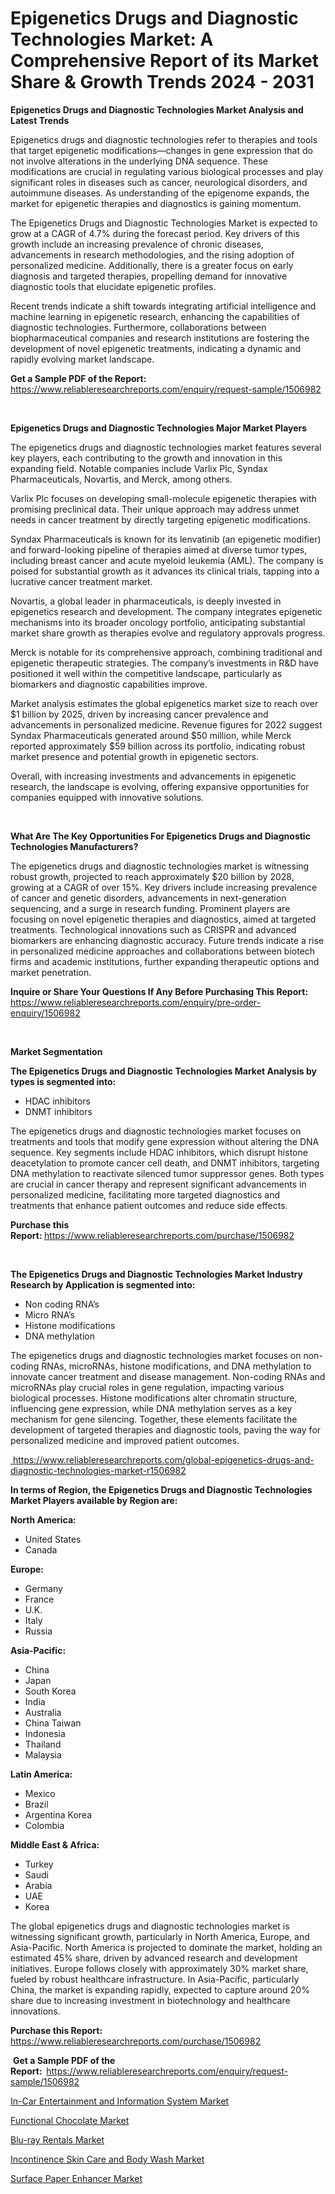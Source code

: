 <p><h1>Epigenetics Drugs and Diagnostic Technologies Market: A Comprehensive Report of its Market Share & Growth Trends 2024 - 2031</h1></p><p><strong>Epigenetics Drugs and Diagnostic Technologies Market Analysis and Latest Trends</strong></p>
<p><p>Epigenetics drugs and diagnostic technologies refer to therapies and tools that target epigenetic modifications—changes in gene expression that do not involve alterations in the underlying DNA sequence. These modifications are crucial in regulating various biological processes and play significant roles in diseases such as cancer, neurological disorders, and autoimmune diseases. As understanding of the epigenome expands, the market for epigenetic therapies and diagnostics is gaining momentum.</p><p>The Epigenetics Drugs and Diagnostic Technologies Market is expected to grow at a CAGR of 4.7% during the forecast period. Key drivers of this growth include an increasing prevalence of chronic diseases, advancements in research methodologies, and the rising adoption of personalized medicine. Additionally, there is a greater focus on early diagnosis and targeted therapies, propelling demand for innovative diagnostic tools that elucidate epigenetic profiles.</p><p>Recent trends indicate a shift towards integrating artificial intelligence and machine learning in epigenetic research, enhancing the capabilities of diagnostic technologies. Furthermore, collaborations between biopharmaceutical companies and research institutions are fostering the development of novel epigenetic treatments, indicating a dynamic and rapidly evolving market landscape.</p></p>
<p><strong>Get a Sample PDF of the Report:&nbsp;</strong> <a href="https://www.reliableresearchreports.com/enquiry/request-sample/1506982?utm_campaign=116&utm_medium=2&utm_source=Github&utm_content=ia&utm_term=07122024&utm_id=epigenetics-drugs-and-diagnostic-technologies">https://www.reliableresearchreports.com/enquiry/request-sample/1506982</a></p>
<p>&nbsp;</p>
<p><strong>Epigenetics Drugs and Diagnostic Technologies Major Market Players</strong></p>
<p><p>The epigenetics drugs and diagnostic technologies market features several key players, each contributing to the growth and innovation in this expanding field. Notable companies include Varlix Plc, Syndax Pharmaceuticals, Novartis, and Merck, among others. </p><p>Varlix Plc focuses on developing small-molecule epigenetic therapies with promising preclinical data. Their unique approach may address unmet needs in cancer treatment by directly targeting epigenetic modifications.</p><p>Syndax Pharmaceuticals is known for its lenvatinib (an epigenetic modifier) and forward-looking pipeline of therapies aimed at diverse tumor types, including breast cancer and acute myeloid leukemia (AML). The company is poised for substantial growth as it advances its clinical trials, tapping into a lucrative cancer treatment market.</p><p>Novartis, a global leader in pharmaceuticals, is deeply invested in epigenetics research and development. The company integrates epigenetic mechanisms into its broader oncology portfolio, anticipating substantial market share growth as therapies evolve and regulatory approvals progress.</p><p>Merck is notable for its comprehensive approach, combining traditional and epigenetic therapeutic strategies. The company’s investments in R&D have positioned it well within the competitive landscape, particularly as biomarkers and diagnostic capabilities improve.</p><p>Market analysis estimates the global epigenetics market size to reach over $1 billion by 2025, driven by increasing cancer prevalence and advancements in personalized medicine. Revenue figures for 2022 suggest Syndax Pharmaceuticals generated around $50 million, while Merck reported approximately $59 billion across its portfolio, indicating robust market presence and potential growth in epigenetic sectors.</p><p>Overall, with increasing investments and advancements in epigenetic research, the landscape is evolving, offering expansive opportunities for companies equipped with innovative solutions.</p></p>
<p>&nbsp;</p>
<p><strong>What Are The Key Opportunities For Epigenetics Drugs and Diagnostic Technologies Manufacturers?</strong></p>
<p><p>The epigenetics drugs and diagnostic technologies market is witnessing robust growth, projected to reach approximately $20 billion by 2028, growing at a CAGR of over 15%. Key drivers include increasing prevalence of cancer and genetic disorders, advancements in next-generation sequencing, and a surge in research funding. Prominent players are focusing on novel epigenetic therapies and diagnostics, aimed at targeted treatments. Technological innovations such as CRISPR and advanced biomarkers are enhancing diagnostic accuracy. Future trends indicate a rise in personalized medicine approaches and collaborations between biotech firms and academic institutions, further expanding therapeutic options and market penetration.</p></p>
<p><strong>Inquire or Share Your Questions If Any Before Purchasing This Report:</strong> <a href="https://www.reliableresearchreports.com/enquiry/pre-order-enquiry/1506982?utm_campaign=116&utm_medium=2&utm_source=Github&utm_content=ia&utm_term=07122024&utm_id=epigenetics-drugs-and-diagnostic-technologies">https://www.reliableresearchreports.com/enquiry/pre-order-enquiry/1506982</a></p>
<p>&nbsp;</p>
<p><strong>Market Segmentation</strong></p>
<p><strong>The Epigenetics Drugs and Diagnostic Technologies Market Analysis by types is segmented into:</strong></p>
<p><ul><li>HDAC inhibitors</li><li>DNMT inhibitors</li></ul></p>
<p><p>The epigenetics drugs and diagnostic technologies market focuses on treatments and tools that modify gene expression without altering the DNA sequence. Key segments include HDAC inhibitors, which disrupt histone deacetylation to promote cancer cell death, and DNMT inhibitors, targeting DNA methylation to reactivate silenced tumor suppressor genes. Both types are crucial in cancer therapy and represent significant advancements in personalized medicine, facilitating more targeted diagnostics and treatments that enhance patient outcomes and reduce side effects.</p></p>
<p><strong>Purchase this Report:&nbsp;</strong><a href="https://www.reliableresearchreports.com/purchase/1506982?utm_campaign=116&utm_medium=2&utm_source=Github&utm_content=ia&utm_term=07122024&utm_id=epigenetics-drugs-and-diagnostic-technologies">https://www.reliableresearchreports.com/purchase/1506982</a></p>
<p>&nbsp;</p>
<p><strong>The Epigenetics Drugs and Diagnostic Technologies Market Industry Research by Application is segmented into:</strong></p>
<p><ul><li>Non coding RNA’s</li><li>Micro RNA’s</li><li>Histone modifications</li><li>DNA methylation</li></ul></p>
<p><p>The epigenetics drugs and diagnostic technologies market focuses on non-coding RNAs, microRNAs, histone modifications, and DNA methylation to innovate cancer treatment and disease management. Non-coding RNAs and microRNAs play crucial roles in gene regulation, impacting various biological processes. Histone modifications alter chromatin structure, influencing gene expression, while DNA methylation serves as a key mechanism for gene silencing. Together, these elements facilitate the development of targeted therapies and diagnostic tools, paving the way for personalized medicine and improved patient outcomes.</p></p>
<p><a href="https://www.reliableresearchreports.com/global-epigenetics-drugs-and-diagnostic-technologies-market-r1506982?utm_campaign=116&utm_medium=2&utm_source=Github&utm_content=ia&utm_term=07122024&utm_id=epigenetics-drugs-and-diagnostic-technologies">&nbsp;https://www.reliableresearchreports.com/global-epigenetics-drugs-and-diagnostic-technologies-market-r1506982</a></p>
<p><strong>In terms of Region, the Epigenetics Drugs and Diagnostic Technologies Market Players available by Region are:</strong></p>
<p>
    <p> <strong> North America: </strong>
        <ul>
            <li>United States</li>
            <li>Canada</li>
        </ul>
        </p> 
    <p> <strong> Europe: </strong>
        <ul>
            <li>Germany</li>
            <li>France</li>
            <li>U.K.</li>
            <li>Italy</li>
            <li>Russia</li>
        </ul>
        </p> 
    <p> <strong> Asia-Pacific: </strong>
        <ul>
            <li>China</li>
            <li>Japan</li>
            <li>South Korea</li>
            <li>India</li>
            <li>Australia</li>
            <li>China Taiwan</li>
            <li>Indonesia</li>
            <li>Thailand</li>
            <li>Malaysia</li>
        </ul>
        </p> 
    <p> <strong> Latin America: </strong>
        <ul>
            <li>Mexico</li>
            <li>Brazil</li>
            <li>Argentina Korea</li>
            <li>Colombia</li>
        </ul>
        </p> 
    <p> <strong> Middle East & Africa: </strong>
        <ul>
            <li>Turkey</li>
            <li>Saudi</li>
            <li>Arabia</li>
            <li>UAE</li>
            <li>Korea</li>
        </ul>
    </p>
    </p>
<p><p>The global epigenetics drugs and diagnostic technologies market is witnessing significant growth, particularly in North America, Europe, and Asia-Pacific. North America is projected to dominate the market, holding an estimated 45% share, driven by advanced research and development initiatives. Europe follows closely with approximately 30% market share, fueled by robust healthcare infrastructure. In Asia-Pacific, particularly China, the market is expanding rapidly, expected to capture around 20% share due to increasing investment in biotechnology and healthcare innovations.</p></p>
<p><strong>Purchase this Report: </strong><a href="https://www.reliableresearchreports.com/purchase/1506982?utm_campaign=116&utm_medium=2&utm_source=Github&utm_content=ia&utm_term=07122024&utm_id=epigenetics-drugs-and-diagnostic-technologies">https://www.reliableresearchreports.com/purchase/1506982</a></p>
<p>&nbsp;<strong>Get a Sample PDF of the Report:&nbsp;&nbsp;</strong><a href="https://www.reliableresearchreports.com/enquiry/request-sample/1506982?utm_campaign=116&utm_medium=2&utm_source=Github&utm_content=ia&utm_term=07122024&utm_id=epigenetics-drugs-and-diagnostic-technologies">https://www.reliableresearchreports.com/enquiry/request-sample/1506982</a></p>
<p><strong></strong></p>
<p><p><a href="https://github.com/flnordan65e0/Market-Research-Report-List-1/blob/main/in-car-entertainment-and-information-system-market.md?utm_campaign=116&utm_medium=2&utm_source=Github&utm_content=ia&utm_term=07122024&utm_id=epigenetics-drugs-and-diagnostic-technologies">In-Car Entertainment and Information System Market</a></p><p><a href="https://issuu.com/reportprime-2/docs/functional-chocolate-market-size-2030.pptx?utm_campaign=116&utm_medium=2&utm_source=Github&utm_content=ia&utm_term=07122024&utm_id=epigenetics-drugs-and-diagnostic-technologies">Functional Chocolate Market</a></p><p><a href="https://www.linkedin.com/pulse/h-cagr-138-from-2024-2031-petal-research-3zyuf?utm_campaign=116&utm_medium=2&utm_source=Github&utm_content=ia&utm_term=07122024&utm_id=epigenetics-drugs-and-diagnostic-technologies">Blu-ray Rentals Market</a></p><p><a href="https://github.com/rodinayygacklezi/Market-Research-Report-List-1/blob/main/incontinence-skin-care-and-body-wash-market.md?utm_campaign=116&utm_medium=2&utm_source=Github&utm_content=ia&utm_term=07122024&utm_id=epigenetics-drugs-and-diagnostic-technologies">Incontinence Skin Care and Body Wash Market</a></p><p><a href="https://issuu.com/reportprime-2/docs/surface-paper-enhancer-market-size-2030.pptx?utm_campaign=116&utm_medium=2&utm_source=Github&utm_content=ia&utm_term=07122024&utm_id=epigenetics-drugs-and-diagnostic-technologies">Surface Paper Enhancer Market</a></p></p>